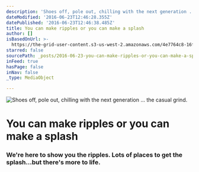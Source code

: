 ```yaml
---
description: 'Shoes off, pole out, chilling with the next generation ... the casual grind.'
dateModified: '2016-06-23T12:46:28.355Z'
datePublished: '2016-06-23T12:46:38.485Z'
title: You can make ripples or you can make a splash
author: []
isBasedOnUrl: >-
  https://the-grid-user-content.s3-us-west-2.amazonaws.com/4e7764c8-16fa-4b3c-8c26-8b1af2765e03.jpg
starred: false
sourcePath: _posts/2016-06-23-you-can-make-ripples-or-you-can-make-a-splash.md
inFeed: true
hasPage: false
inNav: false
_type: MediaObject

---
```

![Shoes off, pole out, chilling with the next generation ... the casual grind.](https://the-grid-user-content.s3-us-west-2.amazonaws.com/4e7764c8-16fa-4b3c-8c26-8b1af2765e03.jpg)

# You can make ripples or you can make a splash

### We're here to show you the ripples. Lots of places to get the splash...but there's more to life.